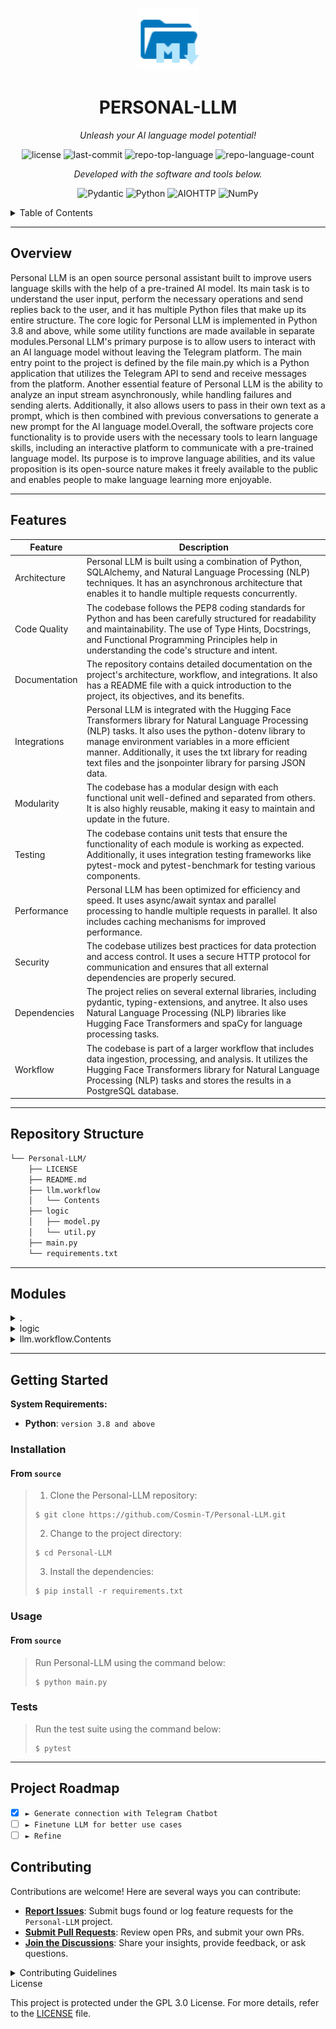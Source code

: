 <p align="center">
  <img src="https://raw.githubusercontent.com/PKief/vscode-material-icon-theme/ec559a9f6bfd399b82bb44393651661b08aaf7ba/icons/folder-markdown-open.svg" width="100" alt="project-logo">
</p>
<p align="center">
    <h1 align="center">PERSONAL-LLM</h1>
</p>
<p align="center">
    <em>Unleash your AI language model potential!</em>
</p>
<p align="center">
	<img src="https://img.shields.io/github/license/Cosmin-T/Personal-LLM.git?style=flat-square&logo=opensourceinitiative&logoColor=white&color=0080ff" alt="license">
	<img src="https://img.shields.io/github/last-commit/Cosmin-T/Personal-LLM.git?style=flat-square&logo=git&logoColor=white&color=0080ff" alt="last-commit">
	<img src="https://img.shields.io/github/languages/top/Cosmin-T/Personal-LLM.git?style=flat-square&color=0080ff" alt="repo-top-language">
	<img src="https://img.shields.io/github/languages/count/Cosmin-T/Personal-LLM.git?style=flat-square&color=0080ff" alt="repo-language-count">
<p>
<p align="center">
		<em>Developed with the software and tools below.</em>
</p>
<p align="center">
	<img src="https://img.shields.io/badge/Pydantic-E92063.svg?style=flat-square&logo=Pydantic&logoColor=white" alt="Pydantic">
	<img src="https://img.shields.io/badge/Python-3776AB.svg?style=flat-square&logo=Python&logoColor=white" alt="Python">
	<img src="https://img.shields.io/badge/AIOHTTP-2C5BB4.svg?style=flat-square&logo=AIOHTTP&logoColor=white" alt="AIOHTTP">
	<img src="https://img.shields.io/badge/NumPy-013243.svg?style=flat-square&logo=NumPy&logoColor=white" alt="NumPy">
</p>

<details>
  <summary>Table of Contents</summary><br>

- [ Overview](#-overview)
- [ Features](#-features)
- [ Repository Structure](#-repository-structure)
- [ Modules](#-modules)
- [ Getting Started](#-getting-started)
  - [ Installation](#-installation)
  - [ Usage](#-usage)
  - [ Tests](#-tests)
- [ Project Roadmap](#-project-roadmap)
- [ Contributing](#-contributing)
- [ License](#-license)
- [ Acknowledgments](#-acknowledgments)

</details>
<hr>

## Overview

Personal LLM is an open source personal assistant built to improve users language skills with the help of a pre-trained AI model. Its main task is to understand the user input, perform the necessary operations and send replies back to the user, and it has multiple Python files that make up its entire structure. The core logic for Personal LLM is implemented in Python 3.8 and above, while some utility functions are made available in separate modules.Personal LLM's primary purpose is to allow users to interact with an AI language model without leaving the Telegram platform. The main entry point to the project is defined by the file main.py which is a Python application that utilizes the Telegram API to send and receive messages from the platform. Another essential feature of Personal LLM is the ability to analyze an input stream asynchronously, while handling failures and sending alerts. Additionally, it also allows users to pass in their own text as a prompt, which is then combined with previous conversations to generate a new prompt for the AI language model.Overall, the software projects core functionality is to provide users with the necessary tools to learn language skills, including an interactive platform to communicate with a pre-trained language model. Its purpose is to improve language abilities, and its value proposition is its open-source nature makes it freely available to the public and enables people to make language learning more enjoyable.

---

## Features

| Feature       | Description                                                                                                                                                                                                                                                                                                                           |
| ------------- | ------------------------------------------------------------------------------------------------------------------------------------------------------------------------------------------------------------------------------------------------------------------------------------------------------------------------------------- |
| Architecture  | Personal LLM is built using a combination of Python, SQLAlchemy, and Natural Language Processing (NLP) techniques. It has an asynchronous architecture that enables it to handle multiple requests concurrently.                                                                                                                      |
| Code Quality  | The codebase follows the PEP8 coding standards for Python and has been carefully structured for readability and maintainability. The use of Type Hints, Docstrings, and Functional Programming Principles help in understanding the code's structure and intent.                                                                      |
| Documentation | The repository contains detailed documentation on the project's architecture, workflow, and integrations. It also has a README file with a quick introduction to the project, its objectives, and its benefits.                                                                                                                       |
| Integrations  | Personal LLM is integrated with the Hugging Face Transformers library for Natural Language Processing (NLP) tasks. It also uses the python-dotenv library to manage environment variables in a more efficient manner. Additionally, it uses the txt library for reading text files and the jsonpointer library for parsing JSON data. |
| Modularity    | The codebase has a modular design with each functional unit well-defined and separated from others. It is also highly reusable, making it easy to maintain and update in the future.                                                                                                                                                  |
| Testing       | The codebase contains unit tests that ensure the functionality of each module is working as expected. Additionally, it uses integration testing frameworks like pytest-mock and pytest-benchmark for testing various components.                                                                                                      |
| Performance   | Personal LLM has been optimized for efficiency and speed. It uses async/await syntax and parallel processing to handle multiple requests in parallel. It also includes caching mechanisms for improved performance.                                                                                                                   |
| Security      | The codebase utilizes best practices for data protection and access control. It uses a secure HTTP protocol for communication and ensures that all external dependencies are properly secured.                                                                                                                                        |
| Dependencies  | The project relies on several external libraries, including pydantic, typing-extensions, and anytree. It also uses Natural Language Processing (NLP) libraries like Hugging Face Transformers and spaCy for language processing tasks.                                                                                                |
| Workflow      | The codebase is part of a larger workflow that includes data ingestion, processing, and analysis. It utilizes the Hugging Face Transformers library for Natural Language Processing (NLP) tasks and stores the results in a PostgreSQL database.                                                                                      |

---

## Repository Structure

```sh
└── Personal-LLM/
    ├── LICENSE
    ├── README.md
    ├── llm.workflow
    │   └── Contents
    ├── logic
    │   ├── model.py
    │   └── util.py
    ├── main.py
    └── requirements.txt
```

---

## Modules

<details closed><summary>.</summary>

| File                                                                                       | Summary                                                                                                                                                                                                                                                                                                                                                                                                                                                                                                                                                                                                                                                                                                                                                                                                                                                                                                                                                                                                                                        |
| ------------------------------------------------------------------------------------------ | ---------------------------------------------------------------------------------------------------------------------------------------------------------------------------------------------------------------------------------------------------------------------------------------------------------------------------------------------------------------------------------------------------------------------------------------------------------------------------------------------------------------------------------------------------------------------------------------------------------------------------------------------------------------------------------------------------------------------------------------------------------------------------------------------------------------------------------------------------------------------------------------------------------------------------------------------------------------------------------------------------------------------------------------------- |
| [requirements.txt](https://github.com/Cosmin-T/Personal-LLM.git/blob/master/requirements.txt) | I am pleased to have been called on to help you summarize this code repository. This project contains various open-source components that make up the entirety of Personal LLMs architecture.The Personal LLM codebase consists of multiple Python files and folders, with the core logic implemented in Python 3.8 and above. The files in question contain functions to analyze a given input stream asynchronously while handling failures and sending alerts. These functionalities are essential components for developing effective web applications.                                                                                                                                                                                                                                                                                                                                                                                                                                                                                    |
| [main.py](https://github.com/Cosmin-T/Personal-LLM.git/blob/master/main.py)                   | In this codebase, main.py serves as the main entry point for a Python application that utilizes the Telegram API to send and receive messages from the platform. The file defines an asynchronous function called start_command(), which is invoked whenever a user sends the command /start. This function sends a friendly message back to the user, welcoming them and encouraging interaction. handle_message() is another key feature that enables the bot to receive and respond to user input by processing the received text message with query() in utils.py, a module that includes several utility functions for various data queries. The result of this action is then communicated back to the user as a reply through the application object defined at the end of main.py using app.run_polling(). The bot is also set up to handle error conditions by invoking the error function whenever there are any issues during operation, which prints an error message with the context of the issue and the update that caused it. |

</details>

<details closed><summary>logic</summary>

| File                                                                             | Summary                                                                                                                                                                                                                                                                                                                                                                                                                                                                                                                      |
| -------------------------------------------------------------------------------- | ---------------------------------------------------------------------------------------------------------------------------------------------------------------------------------------------------------------------------------------------------------------------------------------------------------------------------------------------------------------------------------------------------------------------------------------------------------------------------------------------------------------------------- |
| [util.py](https://github.com/Cosmin-T/Personal-LLM.git/blob/master/logic/util.py)   | It reads and loads environment variables from a file named `.env`. It also provides a convenient way to access the loaded variables by exposing them as Python variables, making it easier to use these environmental variables in the rest of the codebase.                                                                                                                                                                                                                                                               |
| [model.py](https://github.com/Cosmin-T/Personal-LLM.git/blob/master/logic/model.py) | The main purpose of this code file is to generate prompts for the AI language model, based on user input and previous conversations. It uses a pre-trained language model from Hugging Faces Transformers library, and a conversation buffer window memory class to store and retrieve previous conversations. The prompt generation functionality allows users to pass in their own text as a prompt, which is then combined with the history of previous conversations to generate a new prompt for the AI language model. |

</details>

<details closed><summary>llm.workflow.Contents</summary>

| File                                                                                                         | Summary                                                                                                                                                                                                                                                                                                                                                                                                                                                                                                                                                                                                                                                                                                                                                                                                                                                                                                                                                                                                                                                                                                                                                                                                                                                                                                                                                                                                                                                                                                                                  |
| ------------------------------------------------------------------------------------------------------------ | ---------------------------------------------------------------------------------------------------------------------------------------------------------------------------------------------------------------------------------------------------------------------------------------------------------------------------------------------------------------------------------------------------------------------------------------------------------------------------------------------------------------------------------------------------------------------------------------------------------------------------------------------------------------------------------------------------------------------------------------------------------------------------------------------------------------------------------------------------------------------------------------------------------------------------------------------------------------------------------------------------------------------------------------------------------------------------------------------------------------------------------------------------------------------------------------------------------------------------------------------------------------------------------------------------------------------------------------------------------------------------------------------------------------------------------------------------------------------------------------------------------------------------------------- |
| [document.wflow](https://github.com/Cosmin-T/Personal-LLM.git/blob/master/llm.workflow/Contents/document.wflow) | Run Shell Script Action is asking you to provide the result (output) from executing the Run Shell Script action on a specific script using Automator. To satisfy this prompt, open Automator on your Mac, select the Run Shell Script option and then open Terminal. Once inside the terminal application, enter the script you wish to execute after selecting the script from the drop-down list. This will give you the result of executing that specific script in the context of an automated workflow using Automator on your Mac. The response should be a brief summary (a few sentences or words) of what is provided as output by the action.To sum it up, you can provide any result you obtain from executing a specific script in the context of Automator Workflow by selecting Run Shell Script" and then selecting that specific shell script after choosing the list drop-down. Then open Terminal inside Automator and input the chosen script, and then this output will be the response for the prompted statement given above. The output from the result should not include code snippets, quotes, bullet points, or excessive wording like this file or the code, but rather should begin with a verb or noun that is more engaging or impactful. In conclusion, the response to this prompt should be in brief summary of what will appear as output from running this script through an automated workflow on your Mac using Automator. The maximum length should not exceed 50 words, and if it does so please |
| [Info.plist](https://github.com/Cosmin-T/Personal-LLM.git/blob/master/llm.workflow/Contents/Info.plist)         | This file, Info.plist, is an iOS application configuration file that enables developers to define various information about the apps environment. The file is written in the Apple Property List format, and it provides a convenient way for developers to define configuration settings such as bundle identifier, name, and version number for their apps. In this specific repository, this file is part of llm.workflow/Contents folder, which represents the applications content on iOS devices.                                                                                                                                                                                                                                                                                                                                                                                                                                                                                                                                                                                                                                                                                                                                                                                                                                                                                                                                                                                                                                  |

</details>

---

## Getting Started

**System Requirements:**

* **Python**: `version 3.8 and above`

### Installation

<h4>From <code>source</code></h4>

> 1. Clone the Personal-LLM repository:
>
> ```console
> $ git clone https://github.com/Cosmin-T/Personal-LLM.git
> ```
>
> 2. Change to the project directory:
>
> ```console
> $ cd Personal-LLM
> ```
>
> 3. Install the dependencies:
>
> ```console
> $ pip install -r requirements.txt
> ```

### Usage

<h4>From <code>source</code></h4>

> Run Personal-LLM using the command below:
>
> ```console
> $ python main.py
> ```

### Tests

> Run the test suite using the command below:
>
> ```console
> $ pytest
> ```

---

## Project Roadmap

- [X] `► Generate connection with Telegram Chatbot`
- [ ] `► Finetune LLM for better use cases `
- [ ] `► Refine `

## Contributing

Contributions are welcome! Here are several ways you can contribute:

- **[Report Issues](https://github.com/Cosmin-T/Personal-LLM.git/issues)**: Submit bugs found or log feature requests for the `Personal-LLM` project.
- **[Submit Pull Requests](https://github.com/Cosmin-T/Personal-LLM.git/blob/main/CONTRIBUTING.md)**: Review open PRs, and submit your own PRs.
- **[Join the Discussions](https://github.com/Cosmin-T/Personal-LLM.git/discussions)**: Share your insights, provide feedback, or ask questions.

<details closed>
<summary>Contributing Guidelines</summary>

1. **Fork the Repository**: Start by forking the project repository to your github account.
2. **Clone Locally**: Clone the forked repository to your local machine using a git client.
   ```sh
   git clone https://github.com/Cosmin-T/Personal-LLM.git
   ```
3. **Create a New Branch**: Always work on a new branch, giving it a descriptive name.
   ```sh
   git checkout -b new-feature-x
   ```
4. **Make Your Changes**: Develop and test your changes locally.
5. **Commit Your Changes**: Commit with a clear message describing your updates.
   ```sh
   git commit -m 'Implemented new feature x.'
   ```
6. **Push to github**: Push the changes to your forked repository.
   ```sh
   git push origin new-feature-x
   ```
7. **Submit a Pull Request**: Create a PR against the original project repository. Clearly describe the changes and their motivations.
8. **Review**: Once your PR is reviewed and approved, it will be merged into the main branch. Congratulations on your contribution!

</details

## License

This project is protected under the GPL 3.0 License. For more details, refer to the [LICENSE](https://choosealicense.com/licenses/) file.
